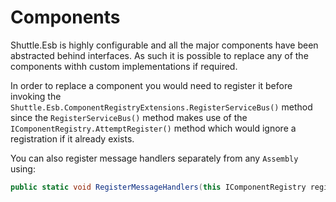 # Components

Shuttle.Esb is highly configurable and all the major components have been abstracted behind interfaces. As such it is possible to replace any of the components withh custom implementations if required.

In order to replace a component you would need to register it before invoking the `Shuttle.Esb.ComponentRegistryExtensions.RegisterServiceBus()` method since the `RegisterServiceBus()` method makes use of the `IComponentRegistry.AttemptRegister()` method which would ignore a registration if it already exists.

You can also register message handlers separately from any `Assembly` using:

```c#
public static void RegisterMessageHandlers(this IComponentRegistry registry, Assembly assembly);
```